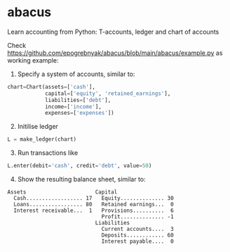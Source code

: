 # abacus
Learn accounting from Python: T-accounts, ledger and chart of accounts

Check https://github.com/epogrebnyak/abacus/blob/main/abacus/example.py as working example:

1. Specify a system of accounts, similar to: 

```python
chart=Chart(assets=['cash'], 
            capital=['equity', 'retained_earnings'], 
            liabilities=['debt'], 
            income=['income'],
            expenses=['expenses'])
```
2. Initilise ledger 
```python
L = make_ledger(chart)
```
3. Run transactions like 
```python
L.enter(debit='cash', credit='debt', value=50)
```
4. Show the resulting balance sheet, similar to:
```
Assets                      Capital
  Cash.................. 17   Equity.............. 30
  Loans................. 80   Retained earnings...  0
  Interest receivable...  1   Provisions..........  6
                              Profit.............. -1
                            Liabilities
                              Current accounts....  3
                              Deposits............ 60
                              Interest payable....  0
```
